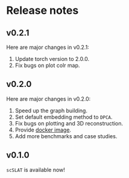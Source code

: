 # Release notes

## v0.2.1
Here are major changes in v0.2.1:

1. Update torch version to 2.0.0.
2. Fix bugs on plot colr map.


## v0.2.0
Here are major changes in v0.2.0:

1. Speed up the graph building.
2. Set default embedding method to `DPCA`.
3. Fix bugs on plotting and 3D reconstruction.
4. Provide [docker image](https://hub.docker.com/repository/docker/huhansan666666/slat).
5. Add more benchmarks and case studies.


## v0.1.0
`scSLAT` is available now!
